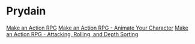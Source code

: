# Prydain

[Make an Action RPG](https://www.youtube.com/watch?v=l_yTe50tHVg)
[Make an Action RPG - Animate Your Character](https://www.youtube.com/watch?v=ErrcHkmx4O8)
[Make an Action RPG - Attacking, Rolling, and Depth Sorting](https://www.youtube.com/watch?v=r2OYPUmJS0c)
